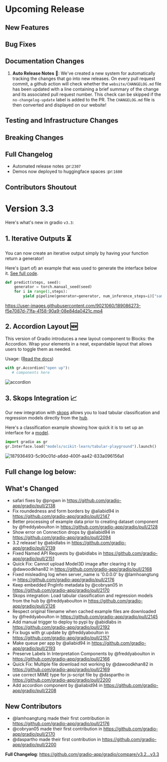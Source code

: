 # Upcoming Release 

## New Features

## Bug Fixes

## Documentation Changes
1. **Auto Release Notes** 🤖: We've created a new system for automatically tracking the changes that go
    into new releases. On every pull request commit,
    a github action will check whether the `website/CHANGELOG.md` file has been updated with a line containing a brief summary
    of the change and its associated pull request number. This check can be skipped if the `no-changelog-update` label is added
    to the PR. The `CHANGELOG.md` file is then converted and displayed on our website!

## Testing and Infrastructure Changes

## Breaking Changes

## Full Changelog
* Automated release notes :pr:`2307` 
* Demos now deployed to huggingface spaces :pr:`1600`

## Contributors Shoutout


# Version 3.3

Here's what's new in gradio `v3.3`:

## 1. Iterative Outputs ⏳  

You can now create an iterative output simply by having your function return a generator!

Here's (part of) an example that was used to generate the interface below it. [See full code](https://colab.research.google.com/drive/1m9bWS6B82CT7bw-m4L6AJR8za7fEK7Ov?usp=sharing).

```python
def predict(steps, seed):
    generator = torch.manual_seed(seed)
    for i in range(1,steps):
        yield pipeline(generator=generator, num_inference_steps=i)["sample"][0]
```


https://user-images.githubusercontent.com/9021060/189086273-f5e7087d-71fa-4158-90a9-08e84da0421c.mp4



## 2. Accordion Layout 🆕 

This version of Gradio introduces a new layout component to Blocks: the Accordion. Wrap your elements in a neat, expandable layout that allows users to toggle them as needed. 

Usage: ([Read the docs](https://gradio.app/docs/#accordion))

```python
with gr.Accordion("open up"):
   # components here 
```

![accordion](https://user-images.githubusercontent.com/9021060/189088465-f0ffd7f0-fc6a-42dc-9249-11c5e1e0529b.gif)


## 3. Skops Integration 📈 

Our new integration with [skops](https://huggingface.co/blog/skops) allows you to load tabular classification and regression models directly from the [hub](https://huggingface.co/models). 

Here's a classification example showing how quick it is to set up an interface for a [model](https://huggingface.co/scikit-learn/tabular-playground).

```python
import gradio as gr
gr.Interface.load("models/scikit-learn/tabular-playground").launch()
```

![187936493-5c90c01d-a6dd-400f-aa42-833a096156a1](https://user-images.githubusercontent.com/9021060/189090519-328fbcb4-120b-43c8-aa54-d6fccfa6b7e8.png)



## Full change log below:

## What's Changed
* safari fixes by @pngwn in https://github.com/gradio-app/gradio/pull/2138
* Fix roundedness and form borders by @aliabid94 in https://github.com/gradio-app/gradio/pull/2147
* Better processing of example data prior to creating dataset component by @freddyaboulton in https://github.com/gradio-app/gradio/pull/2128
* Show error on Connection drops by @aliabid94 in https://github.com/gradio-app/gradio/pull/2094
* 3.2 release! by @abidlabs in https://github.com/gradio-app/gradio/pull/2139
* Fixed Named API Requests by @abidlabs in https://github.com/gradio-app/gradio/pull/2151
* Quick Fix: Cannot upload Model3D image after clearing it by @dawoodkhan82 in https://github.com/gradio-app/gradio/pull/2168
* Fixed misleading log when server_name is '0.0.0.0' by @lamhoangtung in https://github.com/gradio-app/gradio/pull/2176
* Keep embedded PngInfo metadata by @cobryan05 in https://github.com/gradio-app/gradio/pull/2170
* Skops integration: Load tabular classification and regression models from the hub by @freddyaboulton in https://github.com/gradio-app/gradio/pull/2126
* Respect original filename when cached example files are downloaded by @freddyaboulton in https://github.com/gradio-app/gradio/pull/2145
* Add manual trigger to deploy to pypi by @abidlabs in https://github.com/gradio-app/gradio/pull/2192
* Fix bugs with gr.update by @freddyaboulton in https://github.com/gradio-app/gradio/pull/2157
* Make queue per app by @aliabid94 in https://github.com/gradio-app/gradio/pull/2193
* Preserve Labels In Interpretation Components by @freddyaboulton in https://github.com/gradio-app/gradio/pull/2166
* Quick Fix: Multiple file download not working by @dawoodkhan82 in https://github.com/gradio-app/gradio/pull/2169
* use correct MIME type for js-script file by @daspartho in https://github.com/gradio-app/gradio/pull/2200
* Add accordion component by @aliabid94 in https://github.com/gradio-app/gradio/pull/2208

## New Contributors
* @lamhoangtung made their first contribution in https://github.com/gradio-app/gradio/pull/2176
* @cobryan05 made their first contribution in https://github.com/gradio-app/gradio/pull/2170
* @daspartho made their first contribution in https://github.com/gradio-app/gradio/pull/2200

**Full Changelog**: https://github.com/gradio-app/gradio/compare/v3.2...v3.3